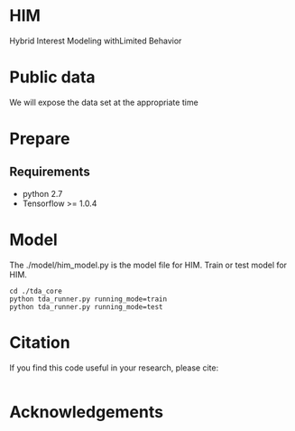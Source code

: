 # HIM
Hybrid Interest Modeling withLimited Behavior

# Public data
We will expose the data set at the appropriate time

# Prepare
## Requirements
* python 2.7
* Tensorflow >= 1.0.4

# Model
The ./model/him_model.py is the model file for HIM. Train or test model for HIM.
```
cd ./tda_core
python tda_runner.py running_mode=train
python tda_runner.py running_mode=test
```

# Citation
If you find this code useful in your research, please cite:

```

```

# Acknowledgements
